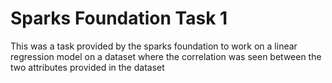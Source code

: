 # Sparks Foundation Task 1
 This was a task provided by the sparks foundation to work on a linear regression model on a dataset where the correlation was seen between the two attributes provided in the dataset
